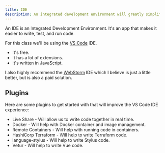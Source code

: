 ```yaml
---
title: IDE
description: An integrated development environment will greatly simplify your development experience.
---
```


<question-answer q="What is an IDE">

An IDE is an Integrated Development Environment. It's an app that makes it easier to write, test, and run code.

</question-answer>

For this class we'll be using the [VS Code](https://code.visualstudio.com/) IDE.

- It's free.
- It has a lot of extensions.
- It's written in JavaScript.

I also highly recommend the [WebStorm](https://www.jetbrains.com/webstorm/) IDE which I believe is just a little better, but is also a paid solution.

## Plugins

Here are some plugins to get started with that will improve the VS Code IDE experience:

- Live Share - Will allow us to write code together in real time.
- Docker - Will help with Docker container and image management.
- Remote Containers - Will help with running code in containers.
- HashiCorp Terraform - Will help to write Terraform code.
- language-stylus - Will help to write Stylus code.
- Vetur - Will help to write Vue code.
